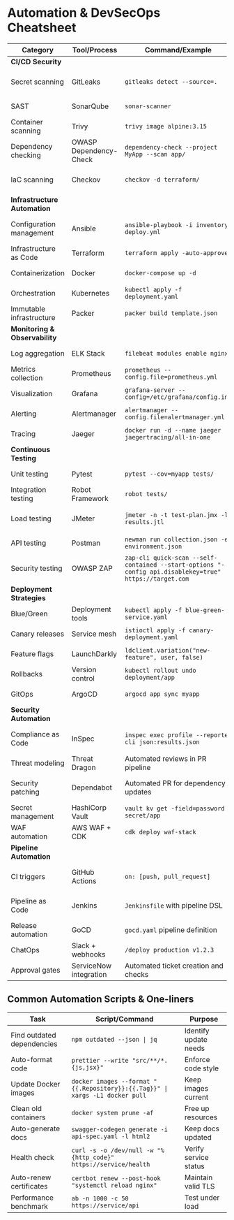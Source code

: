 # Automation & DevSecOps Cheatsheet

| Category | Tool/Process | Command/Example | Notes |
|----------|--------------|-----------------|-------|
| **CI/CD Security** ||||
| Secret scanning | GitLeaks | `gitleaks detect --source=.` | Identify leaked credentials in code |
| SAST | SonarQube | `sonar-scanner` | Static code analysis |
| Container scanning | Trivy | `trivy image alpine:3.15` | Find container vulnerabilities |
| Dependency checking | OWASP Dependency-Check | `dependency-check --project MyApp --scan app/` | Identify vulnerable dependencies |
| IaC scanning | Checkov | `checkov -d terraform/` | Find misconfigurations in IaC |
| **Infrastructure Automation** ||||
| Configuration management | Ansible | `ansible-playbook -i inventory deploy.yml` | Maintain consistent configurations |
| Infrastructure as Code | Terraform | `terraform apply -auto-approve` | Provision cloud resources |
| Containerization | Docker | `docker-compose up -d` | Containerize applications |
| Orchestration | Kubernetes | `kubectl apply -f deployment.yaml` | Container orchestration |
| Immutable infrastructure | Packer | `packer build template.json` | Create reusable machine images |
| **Monitoring & Observability** ||||
| Log aggregation | ELK Stack | `filebeat modules enable nginx` | Centralize and analyze logs |
| Metrics collection | Prometheus | `prometheus --config.file=prometheus.yml` | Time-series metrics |
| Visualization | Grafana | `grafana-server --config=/etc/grafana/config.ini` | Dashboards for metrics |
| Alerting | Alertmanager | `alertmanager --config.file=alertmanager.yml` | Alert notification system |
| Tracing | Jaeger | `docker run -d --name jaeger jaegertracing/all-in-one` | Distributed tracing |
| **Continuous Testing** ||||
| Unit testing | Pytest | `pytest --cov=myapp tests/` | Test individual components |
| Integration testing | Robot Framework | `robot tests/` | Test component interactions |
| Load testing | JMeter | `jmeter -n -t test-plan.jmx -l results.jtl` | Verify performance under load |
| API testing | Postman | `newman run collection.json -e environment.json` | Test API endpoints |
| Security testing | OWASP ZAP | `zap-cli quick-scan --self-contained --start-options "-config api.disablekey=true" https://target.com` | Automated security scans |
| **Deployment Strategies** ||||
| Blue/Green | Deployment tools | `kubectl apply -f blue-green-service.yaml` | Zero downtime deployment |
| Canary releases | Service mesh | `istioctl apply -f canary-deployment.yaml` | Limited exposure testing |
| Feature flags | LaunchDarkly | `ldclient.variation("new-feature", user, false)` | Controlled feature rollout |
| Rollbacks | Version control | `kubectl rollout undo deployment/app` | Quickly revert changes |
| GitOps | ArgoCD | `argocd app sync myapp` | Git as source of truth |
| **Security Automation** ||||
| Compliance as Code | InSpec | `inspec exec profile --reporter cli json:results.json` | Automated compliance checks |
| Threat modeling | Threat Dragon | Automated reviews in PR pipeline | Early security assessment |
| Security patching | Dependabot | Automated PR for dependency updates | Keep dependencies current |
| Secret management | HashiCorp Vault | `vault kv get -field=password secret/app` | Secure secrets storage |
| WAF automation | AWS WAF + CDK | `cdk deploy waf-stack` | Auto-deployed web protection |
| **Pipeline Automation** ||||
| CI triggers | GitHub Actions | `on: [push, pull_request]` | Automate pipeline execution |
| Pipeline as Code | Jenkins | `Jenkinsfile` with pipeline DSL | Version-controlled pipelines |
| Release automation | GoCD | `gocd.yaml` pipeline definition | Automated delivery |
| ChatOps | Slack + webhooks | `/deploy production v1.2.3` | Chat-based operations |
| Approval gates | ServiceNow integration | Automated ticket creation and checks | Governance controls |

## Common Automation Scripts & One-liners

| Task | Script/Command | Purpose |
|------|----------------|---------|
| Find outdated dependencies | `npm outdated --json \| jq` | Identify update needs |
| Auto-format code | `prettier --write "src/**/*.{js,jsx}"` | Enforce code style |
| Update Docker images | `docker images --format "{{.Repository}}:{{.Tag}}" \| xargs -L1 docker pull` | Keep images current |
| Clean old containers | `docker system prune -af` | Free up resources |
| Auto-generate docs | `swagger-codegen generate -i api-spec.yaml -l html2` | Keep docs updated |
| Health check | `curl -s -o /dev/null -w "%{http_code}" https://service/health` | Verify service status |
| Auto-renew certificates | `certbot renew --post-hook "systemctl reload nginx"` | Maintain valid TLS |
| Performance benchmark | `ab -n 1000 -c 50 https://service/api` | Test under load |
